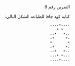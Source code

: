 <div dir="rtl">
التمرين رقم 6 

كتابه كود جافا للطباعه الشكل التالي:

```
----*----
---* *---
--*   *--
-*     *-
*       *
-*     *-
--*   *--
---* *---
----*----
```

</div>